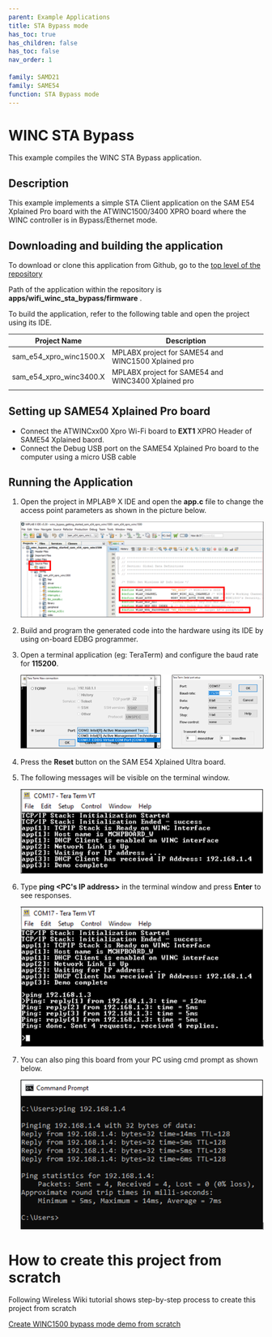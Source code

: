 ```yaml
---
parent: Example Applications
title: STA Bypass mode
has_toc: true
has_children: false
has_toc: false
nav_order: 1

family: SAMD21
family: SAME54
function: STA Bypass mode
---
```


# WINC STA Bypass

This example compiles the WINC STA Bypass application.

## Description

This example implements a simple STA Client application on the SAM E54 Xplained Pro board with the ATWINC1500/3400 XPRO board where the WINC controller is in Bypass/Ethernet mode.

## Downloading and building the application

To download or clone this application from Github, go to the [top level of the repository](https://github.com/Microchip-MPLAB-Harmony/wireless)


Path of the application within the repository is **apps/wifi_winc_sta_bypass/firmware** .

To build the application, refer to the following table and open the project using its IDE.

| Project Name      | Description                                    |
| ----------------- | ---------------------------------------------- |
| sam_e54_xpro_winc1500.X | MPLABX project for SAME54 and WINC1500 Xplained pro |
| sam_e54_xpro_winc3400.X | MPLABX project for SAME54 and WINC3400 Xplained pro |
|||

## Setting up SAME54 Xplained Pro board

- Connect the ATWINCxx00 Xpro Wi-Fi board to **EXT1** XPRO Header of SAME54 Xplained baord.
- Connect the Debug USB port on the SAME54 Xplained Pro board to the computer using a micro USB cable

## Running the Application

 1. Open the project in MPLAB® X IDE and open the **app.c** file to change the access point parameters as shown in the picture below.
 
    ![Microchip Technology](images/app_ap_parameters.PNG)

2. Build and program the generated code into the hardware using its IDE by using on-board EDBG programmer.

 1. Open a terminal application (eg: TeraTerm) and configure the baud rate for **115200**.
 
    ![Microchip Technology](images/open_teraterm.PNG)
 
 1. Press the **Reset** button on the SAM E54 Xplained Ultra board.
 
 1. The following messages will be visible on the terminal window.
 
    ![Microchip Technology](images/run_teraterm_outout_1.PNG)
 
 1. Type **ping <PC's IP address>** in the terminal window and press **Enter** to see responses.
 
    ![Microchip Technology](images/run_teraterm_ping.PNG)
 
 1. You can also ping this board from your PC using cmd prompt as shown below.
 
    ![Microchip Technology](images/run_pc_cmd_ping.PNG)

# How to create this project from scratch

Following Wireless Wiki tutorial shows step-by-step process to create this project from scratch

[Create WINC1500 bypass mode demo from scratch](https://github.com/Microchip-MPLAB-Harmony/wireless/wiki/Create-your-first-winc-bypass-application)
